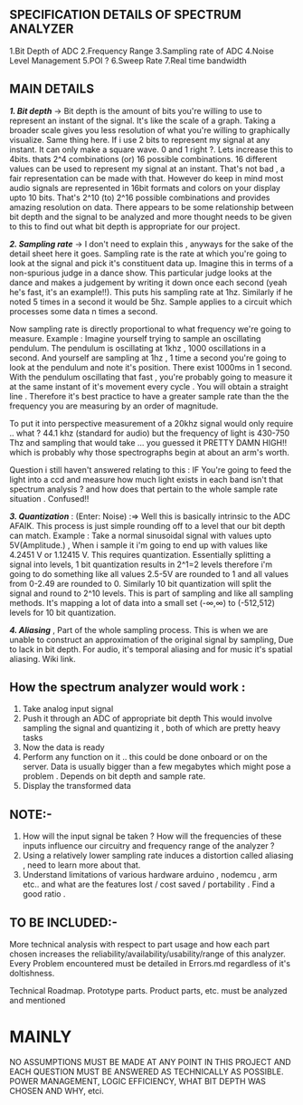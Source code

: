 **SPECIFICATION DETAILS OF SPECTRUM ANALYZER**
----------------------------------------------

1.Bit Depth of ADC
2.Frequency Range
3.Sampling rate of ADC
4.Noise Level Management
5.POI ?
6.Sweep Rate
7.Real time bandwidth



**MAIN DETAILS**
-----------------
__*1. Bit depth*__ -> Bit depth is the amount of bits you're willing to use to represent an instant of the signal. It's like the scale of a graph. Taking a broader scale gives you less resolution of
what you're willing to graphically visualize. Same thing here. If i use 2 bits to represent my signal at any instant. It can only make a square wave. 0 and 1 right ?. Lets increase this to 4bits. thats 2^4 combinations (or) 16 possible combinations. 16 different values can be used to represent my signal at an instant. That's not bad , a fair representation can be made with that. However do keep in mind most audio signals are represented in 16bit formats and colors on your display upto 10 bits. That's 2^10 (to) 2^16 possible combinations and provides amazing resolution on data. There appears to be some relationship between bit depth and the signal to be analyzed and more thought needs to be given to this to find out what bit depth is appropriate for our project.

__*2. Sampling rate*__ -> I don't need to explain this , anyways for the sake of the detail sheet here it goes. Sampling rate is the rate at  which you're going to look at the signal and pick it's constituent data up. Imagine this in terms of a non-spurious judge in a dance  show. This particular judge looks at the dance and makes a judgement by writing it down once each second (yeah he's fast, it's an   example!!). This puts his sampling rate at 1hz. Similarly if he noted 5 times in a second it would be 5hz. Sample applies to a circuit which processes some data n times a second. 

   Now sampling rate is directly proportional to what frequency we're going to measure. Example : Imagine yourself trying to sample an      oscillating pendulum. The pendulum is oscillating at 1khz , 1000 oscillations in a second. And yourself are sampling at 1hz , 1 time    a second you're going to look at the pendulum and note it's position. There exist 1000ms in 1 second. With the pendulum oscillating      that fast , you're probably going to measure it at the same instant of it's movement every cycle . You will obtain a straight line .    Therefore it's best practice to have a greater sample rate than the the frequency you are measuring by an order of magnitude.

   To put it into perspective measurement of a 20khz signal would only require .. what ? 44.1 khz (standard for audio) 
   but the frequency of light is 430-750 Thz and sampling that would take ... you guessed it PRETTY DAMN HIGH!! which is probably why      those spectrographs begin at about an arm's worth.

   Question i still haven't answered relating to this : IF You're going to feed the light into a ccd and measure how much light exists      in each band isn't that spectrum analysis ? and how does that pertain to the whole sample rate situation . Confused!!

__*3. Quantization*__ : (Enter: Noise) :=> Well this is basically intrinsic to the ADC AFAIK. This process is just simple rounding off to a level that our bit depth can match. Example : Take a normal sinusoidal signal with values upto 5V(Amplitude.) , When i sample it i'm going to end up with values like 4.2451 V or 1.12415 V. This requires quantization. Essentially splitting a signal into levels, 1 bit quantization results in 2^1=2 levels therefore i'm going to do something like all values 2.5-5V are rounded to 1 and all values from 0-2.49 are rounded to 0. Similarly 10 bit quantization will split the signal and round to 2^10 levels. This is part of sampling and like all sampling methods. It's mapping a lot of data into a small set (-∞,∞) to (-512,512) levels for 10 bit quantization. 

__*4. Aliasing*__ , Part of the whole sampling process. This is when we are unable to construct an approximation of the original signal by sampling, Due to lack in bit depth. For audio, it's temporal aliasing and for music it's spatial aliasing. Wiki link.

How the spectrum analyzer would work :
---------------------------------------

1. Take analog input signal 
2. Push it through an ADC of appropriate bit depth
	This would involve sampling the signal 
	and quantizing it , both of which are pretty heavy tasks
3. Now the data is ready
4. Perform any function on it .. this could be done onboard or on the server. Data is usually bigger than a few megabytes which might pose a problem . Depends on bit depth and sample rate.
5. Display the transformed data

NOTE:-
------

1. How will the input signal be taken ? How will the frequencies of these inputs influence our circuitry and frequency range of the analyzer ? 
2. Using a relatively lower sampling rate induces a distortion called aliasing , need to learn more about that.
3. Understand limitations of various hardware arduino , nodemcu , arm etc.. and what are the features lost / cost saved / portability . Find a good ratio .

TO BE INCLUDED:-
-----------------
More technical analysis with respect to part usage and how each part chosen increases the reliability/availability/usability/range of this analyzer. Every Problem encountered must be detailed in Errors.md regardless of it's doltishness.

Technical Roadmap. Prototype parts. Product parts, etc. must be analyzed and mentioned



MAINLY
======

NO ASSUMPTIONS MUST BE MADE AT ANY POINT IN THIS PROJECT AND EACH QUESTION MUST BE ANSWERED AS TECHNICALLY AS POSSIBLE.
POWER MANAGEMENT, LOGIC EFFICIENCY, WHAT BIT DEPTH WAS CHOSEN AND WHY, etci.
